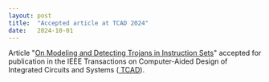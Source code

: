 ```yaml
---
layout: post
title:  "Accepted article at TCAD 2024"
date:   2024-10-01
---
```


<p class="intro"><span class="dropcap">A</span>rticle  "<a href="https://ieeexplore.ieee.org/document/10500863">On Modeling and Detecting Trojans in Instruction Sets</a>" accepted for publication in the IEEE Transactions on Computer-Aided Design of Integrated Circuits and Systems (<a href=<"https://ieeexplore.ieee.org/xpl/RecentIssue.jsp?punumber=43"> TCAD</a>).</p>

 